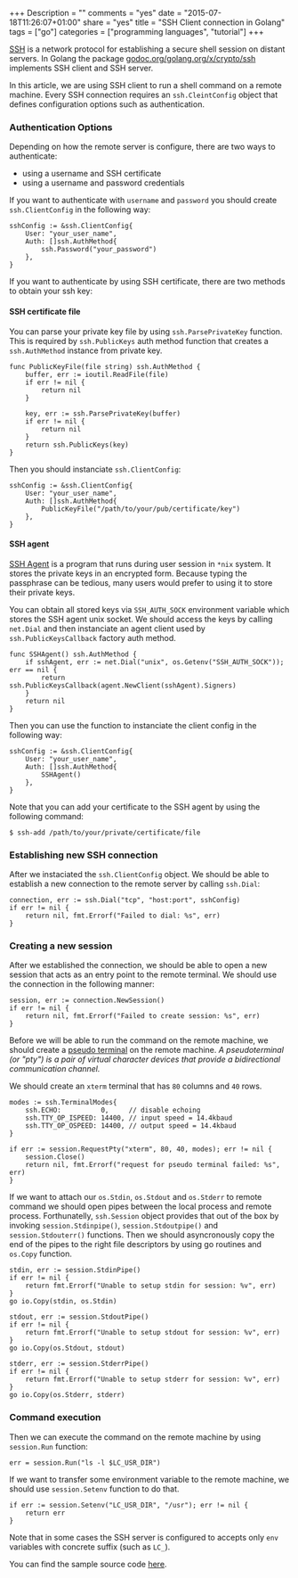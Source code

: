 +++
Description = ""
comments = "yes"
date = "2015-07-18T11:26:07+01:00"
share = "yes"
title = "SSH Client connection in Golang"
tags = ["go"]
categories = ["programming languages", "tutorial"]
+++

[SSH](https://en.wikipedia.org/wiki/Secure_Shell) is a network protocol
for establishing a secure shell session on distant servers. In Golang the package
[godoc.org/golang.org/x/crypto/ssh](https://godoc.org/golang.org/x/crypto/ssh)
implements SSH client and SSH server.

In this article, we are using SSH client to run a shell command on a remote
machine. Every SSH connection requires an `ssh.CleintConfig` object that
defines configuration options such as authentication.

### Authentication Options

Depending on how the remote server is configure, there are two ways to authenticate:

- using a username and SSH certificate
- using a username and password credentials

If you want to authenticate with `username` and `password` you should create
`ssh.ClientConfig` in the following way:

```
sshConfig := &ssh.ClientConfig{
	User: "your_user_name",
	Auth: []ssh.AuthMethod{
		ssh.Password("your_password")
	},
}
```

If you want to authenticate by using SSH certificate, there are two methods
to obtain your ssh key:

#### SSH certificate file

You can parse your private key file by using `ssh.ParsePrivateKey` function.
This is required by `ssh.PublicKeys` auth method function that creates a `ssh.AuthMethod`
instance from private key.

```
func PublicKeyFile(file string) ssh.AuthMethod {
	buffer, err := ioutil.ReadFile(file)
	if err != nil {
		return nil
	}

	key, err := ssh.ParsePrivateKey(buffer)
	if err != nil {
		return nil
	}
	return ssh.PublicKeys(key)
}
```

Then you should instanciate `ssh.ClientConfig`:

```
sshConfig := &ssh.ClientConfig{
	User: "your_user_name",
	Auth: []ssh.AuthMethod{
		PublicKeyFile("/path/to/your/pub/certificate/key")
	},
}
```

#### SSH agent

[SSH Agent](https://en.wikipedia.org/wiki/Ssh-agent) is a program that runs during
user session in `*nix` system. It stores the private keys in an encrypted form.
Because typing the passphrase can be tedious, many users would prefer to using it
to store their private keys.

You can obtain all stored keys via `SSH_AUTH_SOCK` environment variable which
stores the SSH agent unix socket. We should access the keys by calling `net.Dial`
and then instanciate an agent client used by `ssh.PublicKeysCallback` factory
auth method.

```
func SSHAgent() ssh.AuthMethod {
	if sshAgent, err := net.Dial("unix", os.Getenv("SSH_AUTH_SOCK")); err == nil {
		return ssh.PublicKeysCallback(agent.NewClient(sshAgent).Signers)
	}
	return nil
}
```

Then you can use the function to instanciate the client config in the following
way:

```
sshConfig := &ssh.ClientConfig{
	User: "your_user_name",
	Auth: []ssh.AuthMethod{
		SSHAgent()
	},
}
```

Note that you can add your certificate to the SSH agent by using the following
command:

```
$ ssh-add /path/to/your/private/certificate/file
```

### Establishing new SSH connection

After we instaciated the `ssh.ClientConfig` object. We should be able to establish
a new connection to the remote server by calling `ssh.Dial`:

```
connection, err := ssh.Dial("tcp", "host:port", sshConfig)
if err != nil {
	return nil, fmt.Errorf("Failed to dial: %s", err)
}
```

### Creating a new session

After we established the connection, we should be able to open a new session
that acts as an entry point to the remote terminal. We should use the connection
in the following manner:

```
session, err := connection.NewSession()
if err != nil {
	return nil, fmt.Errorf("Failed to create session: %s", err)
}
```

Before we will be able to run the command on the remote machine, we should create
a [pseudo terminal](http://linux.die.net/man/7/pty) on the remote machine.
_A pseudoterminal (or "pty") is a pair of virtual
character devices that provide a bidirectional communication channel._

We should create an `xterm` terminal that has `80` columns and `40` rows.

```
modes := ssh.TerminalModes{
	ssh.ECHO:          0,     // disable echoing
	ssh.TTY_OP_ISPEED: 14400, // input speed = 14.4kbaud
	ssh.TTY_OP_OSPEED: 14400, // output speed = 14.4kbaud
}

if err := session.RequestPty("xterm", 80, 40, modes); err != nil {
	session.Close()
	return nil, fmt.Errorf("request for pseudo terminal failed: %s", err)
}
```

If we want to attach our `os.Stdin`, `os.Stdout` and `os.Stderr` to remote command
we should open pipes between the local process and remote process.
Forthunatelly, `ssh.Session` object provides that out of the box by invoking
`session.Stdinpipe()`, `session.Stdoutpipe()` and `session.Stdouterr()` functions.
Then we should asyncronously copy the end of the pipes to the right file
descriptors by using go routines and `os.Copy` function.

```
stdin, err := session.StdinPipe()
if err != nil {
	return fmt.Errorf("Unable to setup stdin for session: %v", err)
}
go io.Copy(stdin, os.Stdin)

stdout, err := session.StdoutPipe()
if err != nil {
	return fmt.Errorf("Unable to setup stdout for session: %v", err)
}
go io.Copy(os.Stdout, stdout)

stderr, err := session.StderrPipe()
if err != nil {
	return fmt.Errorf("Unable to setup stderr for session: %v", err)
}
go io.Copy(os.Stderr, stderr)
```

### Command execution

Then we can execute the command on the remote machine by using `session.Run`
function:

```
err = session.Run("ls -l $LC_USR_DIR")
```

If we want to transfer some environment variable to the remote machine, we should
use `session.Setenv` function to do that.

```
if err := session.Setenv("LC_USR_DIR", "/usr"); err != nil {
	return err
}
```

Note that in some cases the SSH server is configured to accepts only `env` variables
with concrete suffix (such as `LC_`).

You can find the sample source code [here](https://gist.github.com/iamralch/b7f56afc966a6b6ac2fc).
